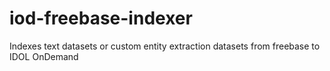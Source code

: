 iod-freebase-indexer
====================

Indexes text datasets or custom entity extraction datasets from freebase to IDOL OnDemand
